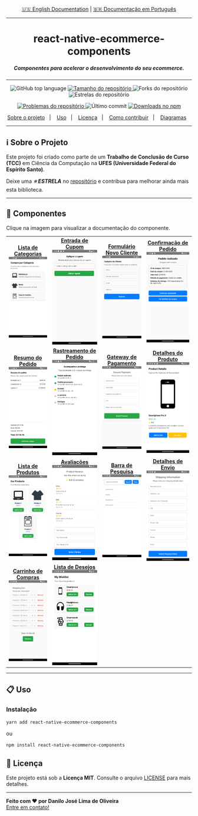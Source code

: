 <p align="center">
  <a href="./README.md">🇺🇸 English Documentation</a> | 
  <a href="./README-pt.md">🇧🇷 Documentação em Português</a>
</p>

---

<h1 align="center">
  react-native-ecommerce-components
</h1>

<h5 align="center">
  Componentes para acelerar o desenvolvimento do seu ecommerce.
</h5>

---

<p align="center">
  <img alt="GitHub top language" src="https://img.shields.io/github/languages/top/Danilo-Js/react-native-ecommerce-components">

  <a href="https://img.shields.io/github/repo-size/Danilo-Js/react-native-ecommerce-components/commits/master">
    <img alt="Tamanho do repositório" src="https://img.shields.io/github/repo-size/Danilo-Js/react-native-ecommerce-components">
  </a>
  
  <img alt="Forks do repositório" src="https://img.shields.io/github/forks/Danilo-Js/react-native-ecommerce-components">
  
  <img alt="Estrelas do repositório" src="https://img.shields.io/github/stars/Danilo-Js/react-native-ecommerce-components">
</p>

<p align="center">
  <a href="https://img.shields.io/github/issues/Danilo-Js/react-native-ecommerce-components/issues">
    <img alt="Problemas do repositório" src="https://img.shields.io/github/issues/Danilo-Js/react-native-ecommerce-components">
  </a>

  <img alt="Último commit" src="https://img.shields.io/github/last-commit/Danilo-Js/react-native-ecommerce-components">

  <a href="https://www.npmjs.com/package/react-native-ecommerce-components">
    <img alt="Downloads no npm" src="https://img.shields.io/npm/dm/react-native-ecommerce-components.svg">
  </a>
</p>

<p align="center">
  <a href="#information_source-sobre-o-projeto">Sobre o projeto</a>&nbsp;&nbsp;&nbsp;|&nbsp;&nbsp;&nbsp;
  <a href="#clipboard-uso">Uso</a>&nbsp;&nbsp;&nbsp;|&nbsp;&nbsp;&nbsp;
  <a href="#memo-licença">Licença</a>&nbsp;&nbsp;&nbsp;|&nbsp;&nbsp;&nbsp;
  <a href="Docs/Portuguese/HowToContribuite.md">Como contribuir</a>&nbsp;&nbsp;&nbsp;|&nbsp;&nbsp;&nbsp;
  <a href="Docs/Portuguese/Diagrams.md">Diagramas</a>&nbsp;&nbsp;&nbsp;
</p>

---

## :information_source: **Sobre o Projeto**

Este projeto foi criado como parte de um **Trabalho de Conclusão de Curso (TCC)** em Ciência da Computação na **UFES (Universidade Federal do Espírito Santo)**.

Deixe uma **_⭐ ESTRELA_** no [repositório](https://github.com/Danilo-Js/react-native-ecommerce-components) e contribua para melhorar ainda mais esta biblioteca.

---

## 📸 **Componentes**

Clique na imagem para visualizar a documentação do componente.

<table>
  <tr>
    <td align="center">
      <a href="Docs/Portuguese/Usage/CategoryList.md">
        <strong>Lista de Categorias</strong><br/>
        <img src="https://raw.githubusercontent.com/Danilo-Js/react-native-ecommerce-components/main/Docs/Images/CategoryListpt.png" alt="CategoryList" width="300"/>
      </a>
    </td>
    <td align="center">
      <a href="Docs/Portuguese/Usage/CouponCodeInput.md">
        <strong>Entrada de Cupom</strong><br/>
        <img src="./Docs/Images/CouponCodeInputpt.png" alt="CouponCodeInput" width="300"/>
      </a>
    </td>
    <td align="center">
      <a href="Docs/Portuguese/Usage/NewClient.md">
        <strong>Formulário Novo Cliente</strong><br/>
        <img src="https://raw.githubusercontent.com/Danilo-Js/react-native-ecommerce-components/main/Docs/Images/NewClientpt.png" alt="NewClient" width="300"/>
      </a>
    </td>
    <td align="center">
      <a href="Docs/Portuguese/Usage/OrderConfirmation.md">
        <strong>Confirmação de Pedido</strong><br/>
        <img src="https://raw.githubusercontent.com/Danilo-Js/react-native-ecommerce-components/main/Docs/Images/OrderConfirmationpt.png" alt="OrderConfirmation" width="300"/>
      </a>
    </td>
  </tr>
  <tr>
    <td align="center">
      <a href="Docs/Portuguese/Usage/OrderSummary.md">
        <strong>Resumo do Pedido</strong><br/>
        <img src="https://raw.githubusercontent.com/Danilo-Js/react-native-ecommerce-components/main/Docs/Images/OrderSummarypt.png" alt="OrderSummary" width="300"/>
      </a>
    </td>
    <td align="center">
      <a href="Docs/Portuguese/Usage/OrderTracking.md">
        <strong>Rastreamento de Pedido</strong><br/>
        <img src="https://raw.githubusercontent.com/Danilo-Js/react-native-ecommerce-components/main/Docs/Images/OrderTrackingpt.png" alt="OrderTracking" width="300"/>
      </a>
    </td>
    <td align="center">
      <a href="Docs/Portuguese/Usage/PaymentGateway.md">
        <strong>Gateway de Pagamento</strong><br/>
        <img src="https://raw.githubusercontent.com/Danilo-Js/react-native-ecommerce-components/main/Docs/Images/PaymentGateway.png" alt="PaymentGateway" width="300"/>
      </a>
    </td>
    <td align="center">
      <a href="Docs/Portuguese/Usage/ProductDetail.md">
        <strong>Detalhes do Produto</strong><br/>
        <img src="https://raw.githubusercontent.com/Danilo-Js/react-native-ecommerce-components/main/Docs/Images/ProductDetail.png" alt="ProductDetail" width="300"/>
      </a>
    </td>
  </tr>
  <tr>
    <td align="center">
      <a href="Docs/Portuguese/Usage/ProductList.md">
        <strong>Lista de Produtos</strong><br/>
        <img src="https://raw.githubusercontent.com/Danilo-Js/react-native-ecommerce-components/main/Docs/Images/ProductList.png" alt="ProductList" width="300"/>
      </a>
    </td>
    <td align="center">
      <a href="Docs/Portuguese/Usage/ReviewAndRatings.md">
        <strong>Avaliações</strong><br/>
        <img src="https://raw.githubusercontent.com/Danilo-Js/react-native-ecommerce-components/main/Docs/Images/ReviewAndRatings.png" alt="ReviewAndRatings" width="300"/>
      </a>
    </td>
    <td align="center">
      <a href="Docs/Portuguese/Usage/SearchBar.md">
        <strong>Barra de Pesquisa</strong><br/>
        <img src="https://raw.githubusercontent.com/Danilo-Js/react-native-ecommerce-components/main/Docs/Images/SearchBar.png" alt="SearchBar" width="300"/>
      </a>
    </td>
    <td align="center">
      <a href="Docs/Portuguese/Usage/ShippingDetails.md">
        <strong>Detalhes de Envio</strong><br/>
        <img src="https://raw.githubusercontent.com/Danilo-Js/react-native-ecommerce-components/main/Docs/Images/ShippingDetails.png" alt="ShippingDetails" width="300"/>
      </a>
    </td>
  </tr>
  <tr>
    <td align="center">
      <a href="Docs/Portuguese/Usage/ShoppingCart.md">
        <strong>Carrinho de Compras</strong><br/>
        <img src="https://raw.githubusercontent.com/Danilo-Js/react-native-ecommerce-components/main/Docs/Images/ShoppingCart.png" alt="ShoppingCart" width="300"/>
      </a>
    </td>
    <td align="center">
      <a href="Docs/Portuguese/Usage/WishList.md">
        <strong>Lista de Desejos</strong><br/>
        <img src="https://raw.githubusercontent.com/Danilo-Js/react-native-ecommerce-components/main/Docs/Images/WishList.png" alt="WishList" width="300"/>
      </a>
    </td>
  </tr>
</table>

---

## :clipboard: **Uso**

### **Instalação**

```sh
yarn add react-native-ecommerce-components
```

ou

```sh
npm install react-native-ecommerce-components
```

## :memo: **Licença**

Este projeto está sob a **Licença MIT**. Consulte o arquivo [LICENSE](https://github.com/Danilo-Js/react-native-ecommerce-components/blob/master/LICENSE) para mais detalhes.

---

**Feito com ❤️ por Danilo José Lima de Oliveira**  
[Entre em contato!](https://www.linkedin.com/in/danilo-js/)
